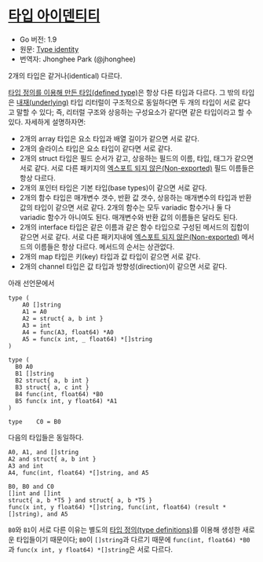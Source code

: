 # [타입 아이덴티티](#type-identity)

* Go 버전: 1.9
* 원문: [Type identity](https://golang.org/ref/spec#Type_identity)
* 번역자: Jhonghee Park (@jhonghee)

2개의 타입은 같거나(identical) 다르다.

[타입 정의를 이용해 만든 타입(defined type)](/Declarations%20and%20scope/type_declarations.html#type-definitions)은 항상 다른 타입과 다르다. 그 밖의 타입은 [내재(underlying)](/Types/) 타입 리터럴이 구조적으로 동일하다면 두 개의 타입이 서로 같다고 말할 수 있다; 즉, 리터럴 구조와 상응하는 구성요소가 같다면 같은 타입이라고 할 수 있다. 자세하게 설명하자면:

 * 2개의 array 타입은 요소 타입과 배열 길이가 같으면 서로 같다.
 * 2개의 슬라이스 타입은 요소 타입이 같다면 서로 같다. 
 * 2개의 struct 타입은 필드 순서가 같고, 상응하는 필드의 이름, 타입, 태그가 같으면 서로 같다. 서로 다른 패키지의 [엑스포트 되지 않은(Non-exported)](/Declarations%20and%20scope/exported_identifiers.html) 필드 이름들은 항상 다르다.
 * 2개의 포인터 타입은 기본 타입(base types)이 같으면 서로 같다.
 * 2개의 함수 타입은 매개변수 갯수, 반환 값 갯수, 상응하는 매개변수의 타입과 반환 값의 타입이 같으면 서로 같다. 2개의 함수는 모두 variadic 함수거나 둘 다 variadic 함수가 아니여도 된다. 매개변수와 반환 값의 이름들은 달라도 된다.
 * 2개의 interface 타입은 같은 이름과 같은 함수 타입으로 구성된 메서드의 집합이 같으면 서로 같다. 서로 다른 패키지내에 [엑스포트 되지 않은(Non-exported)](/Declarations%20and%20scope/exported_identifiers.html) 메서드의 이름들은 항상 다르다. 메서드의 순서는 상관없다.
 * 2개의 map 타입은 키(key) 타입과 값 타입이 같으면 서로 같다.
 * 2개의 channel 타입은 값 타입과 방향성(direction)이 같으면 서로 같다.

아래 선언문에서

```
type (
	A0 []string
	A1 = A0
	A2 = struct{ a, b int }
	A3 = int
	A4 = func(A3, float64) *A0
	A5 = func(x int, _ float64) *[]string
)

type (
  B0 A0
  B1 []string
  B2 struct{ a, b int }
  B3 struct{ a, c int }
  B4 func(int, float64) *B0
  B5 func(x int, y float64) *A1
)

type	C0 = B0
```

다음의 타입들은 동일하다.

```
A0, A1, and []string
A2 and struct{ a, b int }
A3 and int
A4, func(int, float64) *[]string, and A5

B0, B0 and C0
[]int and []int
struct{ a, b *T5 } and struct{ a, b *T5 }
func(x int, y float64) *[]string, func(int, float64) (result *[]string), and A5
```

`B0`와 `B1`이 서로 다른 이유는 별도의 [타입 정의(type definitions)](/Declarations%20and%20scope/type_declarations.html#type-definitions)를 이용해 생성한 새로운 타입들이기 때문이다; `B0`이 `[]string`과 다르기 때문에 `func(int, float64) *B0`과 `func(x int, y float64) *[]string`은 서로 다르다.
